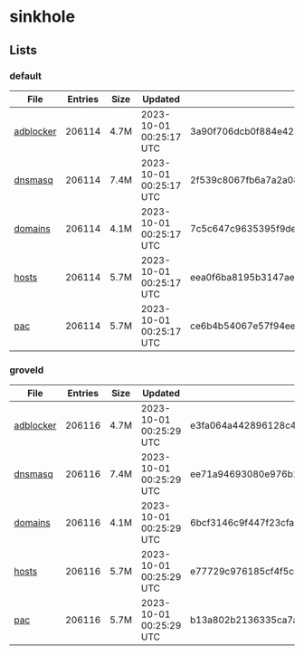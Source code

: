 # sinkhole

## Lists

### default

|File|Entries|Size|Updated|Hash|
|-|-|-|-|-|
|[adblocker](https://raw.githubusercontent.com/groveld/sinkhole/lists/default/adblocker.txt)|206114|4.7M|2023-10-01 00:25:17 UTC|3a90f706dcb0f884e425750b68e1f47ceee688f45c185b53ffe7f4e242f404b1|
|[dnsmasq](https://raw.githubusercontent.com/groveld/sinkhole/lists/default/dnsmasq.txt)|206114|7.4M|2023-10-01 00:25:17 UTC|2f539c8067fb6a7a2a08a56ca5e52ab5f4bd11c39d56a0b0c65e4753cef91511|
|[domains](https://raw.githubusercontent.com/groveld/sinkhole/lists/default/domains.txt)|206114|4.1M|2023-10-01 00:25:17 UTC|7c5c647c9635395f9de856884325fd03d3ae0f7b7defb536e38b3992b2371edb|
|[hosts](https://raw.githubusercontent.com/groveld/sinkhole/lists/default/hosts.txt)|206114|5.7M|2023-10-01 00:25:17 UTC|eea0f6ba8195b3147ae0fe7f308f55b7aef86e8ee1b28ffc6b3f35fbe545eca8|
|[pac](https://raw.githubusercontent.com/groveld/sinkhole/lists/default/pac.txt)|206114|5.7M|2023-10-01 00:25:17 UTC|ce6b4b54067e57f94ee0b12ab42d7255eef1fde6f1e05c29f2420549d5dc1ccb|

### groveld

|File|Entries|Size|Updated|Hash|
|-|-|-|-|-|
|[adblocker](https://raw.githubusercontent.com/groveld/sinkhole/lists/groveld/adblocker.txt)|206116|4.7M|2023-10-01 00:25:29 UTC|e3fa064a442896128c45d6eec5e853e1b6b4089f4723ee29b72fb1b80be5dc1b|
|[dnsmasq](https://raw.githubusercontent.com/groveld/sinkhole/lists/groveld/dnsmasq.txt)|206116|7.4M|2023-10-01 00:25:29 UTC|ee71a94693080e976b1602748e7228f34e10d2ff4893df30b83861ba07f8e420|
|[domains](https://raw.githubusercontent.com/groveld/sinkhole/lists/groveld/domains.txt)|206116|4.1M|2023-10-01 00:25:29 UTC|6bcf3146c9f447f23cfac53912fdbb3bbcaa30e49cda88807760a3846e7aa9de|
|[hosts](https://raw.githubusercontent.com/groveld/sinkhole/lists/groveld/hosts.txt)|206116|5.7M|2023-10-01 00:25:29 UTC|e77729c976185cf4f5c75c71bcbbb6bf672ec5d7ca9004ce021285447917b7ee|
|[pac](https://raw.githubusercontent.com/groveld/sinkhole/lists/groveld/pac.txt)|206116|5.7M|2023-10-01 00:25:29 UTC|b13a802b2136335ca7a6964b6441b3e605107b282fe217c562f31b7e76576ad0|
